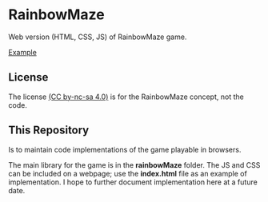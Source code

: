 # RainbowMaze
Web version (HTML, CSS, JS) of RainbowMaze game.

[Example](http://www.dmcblue.com/RainbowMaze/)

License
-------

The license [(CC by-nc-sa 4.0)](https://creativecommons.org/licenses/by-nc-sa/4.0/legalcode.txt) is for the RainbowMaze concept, not the code.

This Repository
---------------
Is to maintain code implementations of the game playable in browsers.

The main library for the game is in the **rainbowMaze** folder.  The JS and CSS can be included on a webpage; use the **index.html** file as an example of implementation. I hope to further document implementation here at a future date.